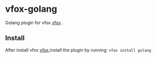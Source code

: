 # vfox-golang

Golang plugin for vfox [vfox](https://vfox.lhan.me/) .

## Install
After install vfox [vfox](https://vfox.lhan.me/),install the plugin by running:
```vfox install golang```